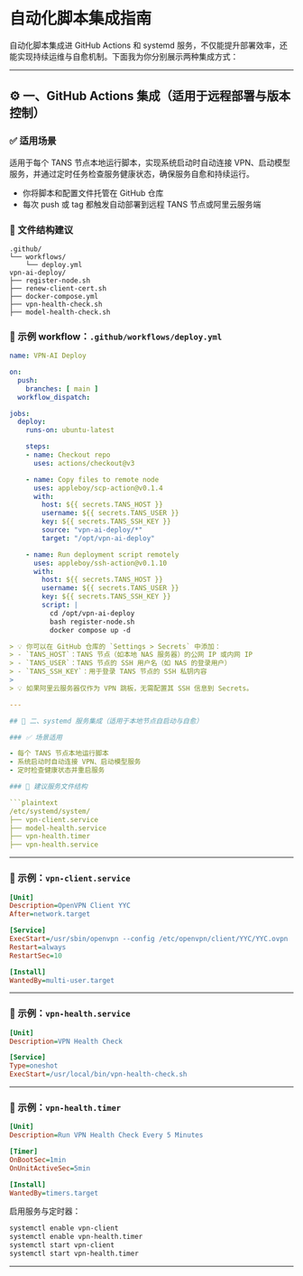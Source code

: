 # 自动化脚本集成指南

自动化脚本集成进 GitHub Actions 和 systemd 服务，不仅能提升部署效率，还能实现持续运维与自愈机制。下面我为你分别展示两种集成方式：

---

## ⚙️ 一、GitHub Actions 集成（适用于远程部署与版本控制）

### ✅ 适用场景

适用于每个 TANS 节点本地运行脚本，实现系统启动时自动连接 VPN、启动模型服务，并通过定时任务检查服务健康状态，确保服务自愈和持续运行。

- 你将脚本和配置文件托管在 GitHub 仓库
- 每次 push 或 tag 都触发自动部署到远程 TANS 节点或阿里云服务端

### 📁 文件结构建议

```plaintext
.github/
└── workflows/
    └── deploy.yml
vpn-ai-deploy/
├── register-node.sh
├── renew-client-cert.sh
├── docker-compose.yml
├── vpn-health-check.sh
├── model-health-check.sh
```

### 🧩 示例 workflow：`.github/workflows/deploy.yml`

```yaml
name: VPN-AI Deploy

on:
  push:
    branches: [ main ]
  workflow_dispatch:

jobs:
  deploy:
    runs-on: ubuntu-latest

    steps:
    - name: Checkout repo
      uses: actions/checkout@v3

    - name: Copy files to remote node
      uses: appleboy/scp-action@v0.1.4
      with:
        host: ${{ secrets.TANS_HOST }}
        username: ${{ secrets.TANS_USER }}
        key: ${{ secrets.TANS_SSH_KEY }}
        source: "vpn-ai-deploy/*"
        target: "/opt/vpn-ai-deploy"

    - name: Run deployment script remotely
      uses: appleboy/ssh-action@v0.1.10
      with:
        host: ${{ secrets.TANS_HOST }}
        username: ${{ secrets.TANS_USER }}
        key: ${{ secrets.TANS_SSH_KEY }}
        script: |
          cd /opt/vpn-ai-deploy
          bash register-node.sh
          docker compose up -d

> 💡 你可以在 GitHub 仓库的 `Settings > Secrets` 中添加：
> - `TANS_HOST`：TANS 节点（如本地 NAS 服务器）的公网 IP 或内网 IP
> - `TANS_USER`：TANS 节点的 SSH 用户名（如 NAS 的登录用户）
> - `TANS_SSH_KEY`：用于登录 TANS 节点的 SSH 私钥内容
>
> 💡 如果阿里云服务器仅作为 VPN 跳板，无需配置其 SSH 信息到 Secrets。

---

## 🔁 二、systemd 服务集成（适用于本地节点自启动与自愈）

### ✅ 场景适用

- 每个 TANS 节点本地运行脚本
- 系统启动时自动连接 VPN、启动模型服务
- 定时检查健康状态并重启服务

### 📁 建议服务文件结构

```plaintext
/etc/systemd/system/
├── vpn-client.service
├── model-health.service
├── vpn-health.timer
├── vpn-health.service
```

---

### 🧩 示例：`vpn-client.service`

```ini
[Unit]
Description=OpenVPN Client YYC
After=network.target

[Service]
ExecStart=/usr/sbin/openvpn --config /etc/openvpn/client/YYC/YYC.ovpn
Restart=always
RestartSec=10

[Install]
WantedBy=multi-user.target
```

---

### 🧩 示例：`vpn-health.service`

```ini
[Unit]
Description=VPN Health Check

[Service]
Type=oneshot
ExecStart=/usr/local/bin/vpn-health-check.sh
```

---

### 🧩 示例：`vpn-health.timer`

```ini
[Unit]
Description=Run VPN Health Check Every 5 Minutes

[Timer]
OnBootSec=1min
OnUnitActiveSec=5min

[Install]
WantedBy=timers.target
```

启用服务与定时器：

```bash
systemctl enable vpn-client
systemctl enable vpn-health.timer
systemctl start vpn-client
systemctl start vpn-health.timer
```

---

